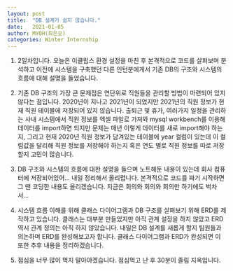 ```yaml
---
layout: post
title:  "DB 설계가 쉽지 않습니다."
date:   2021-01-05
author: MYOH(최은오)
categories: Winter Internship
---
```


1. 2일차입니다. 오늘은 이클립스 환경 설정을 마친 후 본격적으로 코드를 살펴보며 분석하고 이전에 시스템을 구축했던 다른 인턴분에게서 기존 DB의 구조와 시스템의 흐름에 대해 설명을 들었습니다.  
   
2. 기존 DB 구조의 가장 큰 문제점은 연단위로 직원들을 관리할 방법이 마련되어 있지 않다는 점입니다. 2020년이 지나고 2021년이 되었지만 2021년의 직원 정보가 현재 직원 테이블에 저장되어 있지 않습니다. 출퇴근 및 휴가, 여러가지 일정을 관리하는 사내 시스템에서 직원 정보를 엑셀 파일로 가져와 mysql workbench를 이용해 데이터를 import하면 되지만 문제는 매년 이렇게 데이터를 새로 import해야 하는지, 그리고 현재 2020년 직원 정보가 담겨있는 테이블에 year 컬럼이 있는데 이 컬럼값을 달리해 직원 정보를 저장해야 하는지 혹은 연도 별로 직원 정보를 따로 저장할지 고민이 많습니다. 
    
3. DB 구조와 시스템의 흐름에 대한 설명을 들으며 노트해둔 내용이 있는데 회사 컴퓨터에 저장되어있어... 내일 정리해서 올리렵니다. 본격적으로 코드를 짜기 시작하면 그 땐 코딩한 내용도 올리겠습니다. 지금은 회의와 회의와 회의만 하기에도 벅차서...
   
4. 시스템 흐름 이해를 위해 클래스 다이어그램과 DB 구조를 살펴보기 위해 ERD를 제작하고 있습니다. 클래스는 대부분 만들었지만 아직 관계 설정을 하지 않았고 ERD 역시 관계 정의는 아직 하지 않았습니다. 내일은 DB 설계를 새롭게 할지 팀원들과 의논하며 ERD를 완성해보고자 합니다. 클래스 다이어그램과 ERD가 완성되면 이 또한 추후 내용을 정리하겠습니다.  

5. 점심을 너무 많이 먹지 말아야겠습니다. 점심먹고 난 후 30분이 졸림 지옥입니다. 

